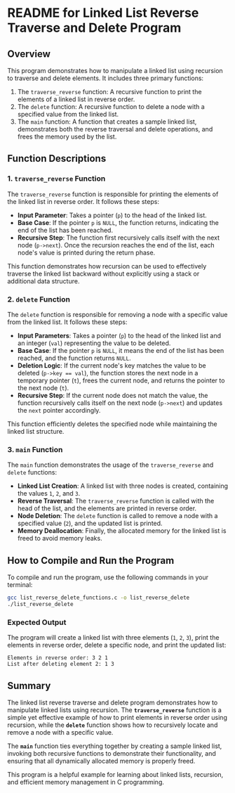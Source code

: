 # README for Linked List Reverse Traverse and Delete Program

## Overview
This program demonstrates how to manipulate a linked list using recursion to traverse and delete elements. It includes three primary functions:
1. The `traverse_reverse` function: A recursive function to print the elements of a linked list in reverse order.
2. The `delete` function: A recursive function to delete a node with a specified value from the linked list.
3. The `main` function: A function that creates a sample linked list, demonstrates both the reverse traversal and delete operations, and frees the memory used by the list.

## Function Descriptions

### 1. `traverse_reverse` Function
The `traverse_reverse` function is responsible for printing the elements of the linked list in reverse order. It follows these steps:
- **Input Parameter**: Takes a pointer (`p`) to the head of the linked list.
- **Base Case**: If the pointer `p` is `NULL`, the function returns, indicating the end of the list has been reached.
- **Recursive Step**: The function first recursively calls itself with the next node (`p->next`). Once the recursion reaches the end of the list, each node's value is printed during the return phase.

This function demonstrates how recursion can be used to effectively traverse the linked list backward without explicitly using a stack or additional data structure.

### 2. `delete` Function
The `delete` function is responsible for removing a node with a specific value from the linked list. It follows these steps:
- **Input Parameters**: Takes a pointer (`p`) to the head of the linked list and an integer (`val`) representing the value to be deleted.
- **Base Case**: If the pointer `p` is `NULL`, it means the end of the list has been reached, and the function returns `NULL`.
- **Deletion Logic**: If the current node's key matches the value to be deleted (`p->key == val`), the function stores the next node in a temporary pointer (`t`), frees the current node, and returns the pointer to the next node (`t`).
- **Recursive Step**: If the current node does not match the value, the function recursively calls itself on the next node (`p->next`) and updates the `next` pointer accordingly.

This function efficiently deletes the specified node while maintaining the linked list structure.

### 3. `main` Function
The `main` function demonstrates the usage of the `traverse_reverse` and `delete` functions:
- **Linked List Creation**: A linked list with three nodes is created, containing the values `1`, `2`, and `3`.
- **Reverse Traversal**: The `traverse_reverse` function is called with the head of the list, and the elements are printed in reverse order.
- **Node Deletion**: The `delete` function is called to remove a node with a specified value (`2`), and the updated list is printed.
- **Memory Deallocation**: Finally, the allocated memory for the linked list is freed to avoid memory leaks.

## How to Compile and Run the Program
To compile and run the program, use the following commands in your terminal:

```sh
gcc list_reverse_delete_functions.c -o list_reverse_delete
./list_reverse_delete
```

### Expected Output
The program will create a linked list with three elements (`1`, `2`, `3`), print the elements in reverse order, delete a specific node, and print the updated list:

```
Elements in reverse order: 3 2 1
List after deleting element 2: 1 3
```

## Summary
The linked list reverse traverse and delete program demonstrates how to manipulate linked lists using recursion. The **`traverse_reverse`** function is a simple yet effective example of how to print elements in reverse order using recursion, while the **`delete`** function shows how to recursively locate and remove a node with a specific value.

The **`main`** function ties everything together by creating a sample linked list, invoking both recursive functions to demonstrate their functionality, and ensuring that all dynamically allocated memory is properly freed.

This program is a helpful example for learning about linked lists, recursion, and efficient memory management in C programming.

